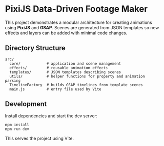 # PixiJS Data-Driven Footage Maker

This project demonstrates a modular architecture for creating animations using **PixiJS** and **GSAP**. Scenes are generated from JSON templates so new effects and layers can be added with minimal code changes.

## Directory Structure

```
src/
  core/            # application and scene management
  effects/         # reusable animation effects
  templates/       # JSON templates describing scenes
  utils/           # helper functions for property and animation parsing
  TimelineFactory  # builds GSAP timelines from template scenes
  main.js          # entry file used by Vite
```

## Development

Install dependencies and start the dev server:

```bash
npm install
npm run dev
```

This serves the project using Vite.
